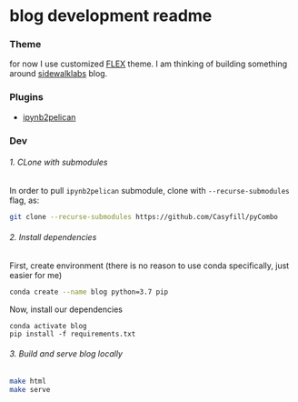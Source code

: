 # blog development readme

### Theme

for now I use customized [FLEX](https://github.com/alexandrevicenzi/Flex/tree/b3bd59002a3e85803332c35702d90e1e19ef39b6) theme. I am thinking of building something around [sidewalklabs](https://sidewalklabs.com/blog/) blog.


### Plugins

- [ipynb2pelican](https://github.com/peijunz/ipynb2pelican)


### Dev

###### 1. CLone with submodules
In order to pull `ipynb2pelican` submodule, clone with `--recurse-submodules` flag, as:
```bash
git clone --recurse-submodules https://github.com/Casyfill/pyCombo
```

###### 2. Install dependencies

First, create environment (there is no reason to use conda specifically, just easier for me)
```bash
conda create --name blog python=3.7 pip
```

Now, install our dependencies
```
conda activate blog
pip install -f requirements.txt
```

###### 3. Build and serve blog locally

```bash
make html
make serve
```